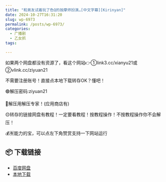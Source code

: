 ```yaml
---
title: "和男友试着玩了色Q的按摩师扮演…[中文字幕][Kirinyan]"
date: 2024-10-27T16:31:20
slug: wp-6973
permalink: /posts/wp-6973/
categories:
  - 广播剧
  - 乙女抓
tags:

---
```


如果两个网盘都没有资源了，看这个网站👉①link3.cc/xianyu21或②vlink.cc/ziyuan21

不需要注册账号！直接点本地下载转存OK？懂吧！

🟢解压密码:ziyuan21

🔵解压用解压专家！(应用商店有)

🟡转存的链接网盘有教程！一定要看教程！按教程操作！不按教程操作你不会解压！

💰🈶能力的宝，可以点左下角赞赏支持一下网站运行

## 📦 下载链接
- [百度网盘](https://blziyuan21.com/pay-download/6973?key=abfc76f731&down_id=0)
- [本地下载](https://blziyuan21.com/pay-download/6973?key=abfc76f731&down_id=1)

